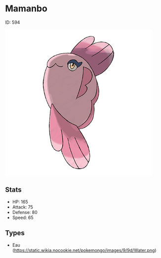 # Mamanbo


ID: 594

![](https://raw.githubusercontent.com/PokeAPI/sprites/master/sprites/pokemon/other/official-artwork/594.png "Mamanbo")

## Stats


 - HP: 165
 - Attack: 75
 - Defense: 80
 - Speed: 65

## Types


 - Eau (https://static.wikia.nocookie.net/pokemongo/images/9/9d/Water.png)
